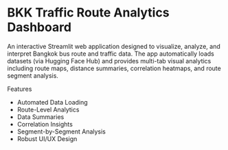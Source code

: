 # BKK Traffic Route Analytics Dashboard

An interactive Streamlit web application designed to visualize, analyze, and interpret Bangkok bus route and traffic data.
The app automatically loads datasets (via Hugging Face Hub) and provides multi-tab visual analytics including route maps, distance summaries, correlation heatmaps, and route segment analysis.

 Features
- Automated Data Loading
- Route-Level Analytics
- Data Summaries
- Correlation Insights
- Segment-by-Segment Analysis
- Robust UI/UX Design


